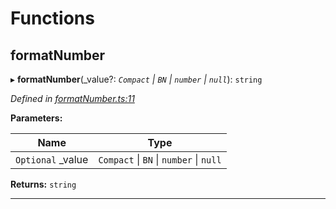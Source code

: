 

# Functions

<a id="formatnumber"></a>

##  formatNumber

▸ **formatNumber**(_value?: *`Compact` \| `BN` \| `number` \| `null`*): `string`

*Defined in [formatNumber.ts:11](https://github.com/polkadot-js/ui/blob/37f0289/packages/ui-util/src/formatNumber.ts#L11)*

**Parameters:**

| Name | Type |
| ------ | ------ |
| `Optional` _value | `Compact` \| `BN` \| `number` \| `null` |

**Returns:** `string`

___

